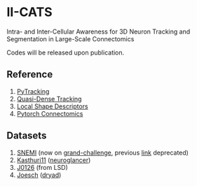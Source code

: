 # II-CATS
Intra- and Inter-Cellular Awareness for 3D Neuron Tracking and Segmentation in Large-Scale Connectomics

<!-- # <img src="icon.png" width="55"> II-CATS -->

Codes will be released upon publication.

## Reference

1. [PyTracking](https://github.com/visionml/pytracking)
2. [Quasi-Dense Tracking](https://github.com/SysCV/qdtrack/blob/master/docs/GET_STARTED.md)
3. [Local Shape Descriptors](https://github.com/funkelab/lsd)
4. [Pytorch Connectomics](https://connectomics.readthedocs.io/en/latest/)

## Datasets

1. [SNEMI](https://snemi3d.grand-challenge.org/) (now on [grand-challenge](https://grand-challenge.org/challenges/), previous [link](http://brainiac2.mit.edu/SNEMI3D/) deprecated)
2. [Kasthuri11](https://neurodata.io/data/kasthuri15/) ([neuroglancer](https://neuroglancer-demo.appspot.com/#!{'layers':{'original-image':{'type':'image'_'source':'precomputed://gs://neuroglancer-public-data/kasthuri2011/image'_'visible':false}_'corrected-image':{'type':'image'_'source':'precomputed://gs://neuroglancer-public-data/kasthuri2011/image_color_corrected'}_'ground_truth':{'type':'segmentation'_'source':'precomputed://gs://neuroglancer-public-data/kasthuri2011/ground_truth'_'selectedAlpha':0.63_'notSelectedAlpha':0.14_'segments':['3208'_'4901'_'13'_'4965'_'4651'_'2282'_'3189'_'3758'_'15'_'4027'_'3228'_'444'_'3207'_'3224'_'3710']}}_'navigation':{'pose':{'position':{'voxelSize':[6_6_30]_'voxelCoordinates':[5523.99072265625_8538.9384765625_1198.0423583984375]}}_'zoomFactor':22.573112129999547}_'perspectiveOrientation':[-0.004047565162181854_-0.9566211104393005_-0.2268827110528946_-0.1827099621295929]_'perspectiveZoom':340.35867907175077}))
3. [J0126](https://colab.research.google.com/github/funkelab/lsd/blob/master/lsd/tutorial/notebooks/lsd_data_download.ipynb) (from LSD)
4. [Joesch](https://elifesciences.org/articles/15015) ([dryad](https://datadryad.org/stash/dataset/doi:10.5061/dryad.h67t6))
